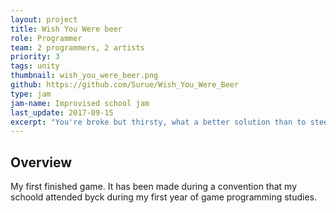 ```yaml
---
layout: project
title: Wish You Were beer
role: Programmer
team: 2 programmers, 2 artists
priority: 3
tags: unity
thumbnail: wish_you_were_beer.png
github: https://github.com/Surue/Wish_You_Were_Beer
type: jam
jam-name: Improvised school jam 
last_update: 2017-09-15
excerpt: "You're broke but thirsty, what a better solution than to steel beer from those who went to the bathroom." First game ever finished, it was my first experience working with a team, importing 3D models, applying materials, playing with lights and implementing the QTE system.
---
```


## Overview
My first finished game. It has been made during a convention that my schoold attended byck during my first year of game programming studies. 
